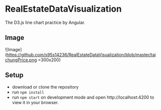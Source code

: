 # RealEstateDataVisualization

The D3.js line chart practice by Angular.

## Image
![Image](https://github.com/s95s14236/RealEstateDataVisualization/blob/master/taichungPrice.png =300x200)

## Setup
- download or clone the repository
- run `npm install`
- run `npm start` on development mode and open http://localhost:4200 to view it in your browser.
